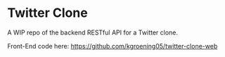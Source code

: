 # Twitter Clone

A WIP repo of the backend RESTful API for a Twitter clone. 

Front-End code here: <https://github.com/kgroening05/twitter-clone-web>
